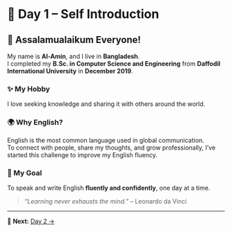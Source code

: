 # 📅 Day 1 – Self Introduction

## 👋 Assalamualaikum Everyone!

My name is **Al-Amin**, and I live in **Bangladesh**.  
I completed my **B.Sc. in Computer Science and Engineering** from **Daffodil International University** in **December 2019**.

### ✨ My Hobby
I love seeking knowledge and sharing it with others around the world.

### 🌍 Why English?
English is the most common language used in global communication.  
To connect with people, share my thoughts, and grow professionally, I’ve started this challenge to improve my English fluency.

### 🧭 My Goal
To speak and write English **fluently and confidently**, one day at a time.

> _“Learning never exhausts the mind.”_ – Leonardo da Vinci

---

🔁 **Next:** [Day 2 →](day-002.md)
